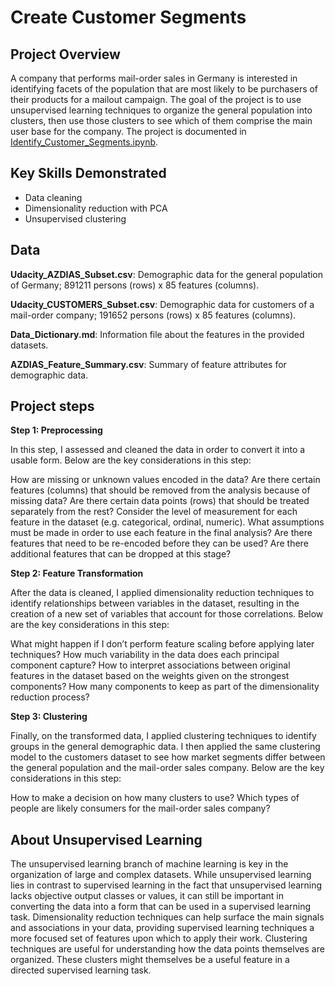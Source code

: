 # Create Customer Segments

## Project Overview
A company that performs mail-order sales in Germany is interested in identifying facets of the population that are most likely to be purchasers of their products for a mailout campaign. The goal of the project is to use unsupervised learning techniques to organize the general population into clusters, then use those clusters to see which of them comprise the main user base for the company. The project is documented in [Identify_Customer_Segments.ipynb](https://github.com/iDataist/Create-Customer-Segments/blob/master/Identify_Customer_Segments.ipynb).

## Key Skills Demonstrated
- Data cleaning
- Dimensionality reduction with PCA
- Unsupervised clustering

## Data
**Udacity_AZDIAS_Subset.csv**: Demographic data for the general population of Germany; 891211 persons (rows) x 85 features (columns).

**Udacity_CUSTOMERS_Subset.csv**: Demographic data for customers of a mail-order company; 191652 persons (rows) x 85 features (columns).

**Data_Dictionary.md**: Information file about the features in the provided datasets.

**AZDIAS_Feature_Summary.csv**: Summary of feature attributes for demographic data.

## Project steps
**Step 1: Preprocessing**

In this step, I assessed and cleaned the data in order to convert it into a usable form. Below are the key considerations in this step:

How are missing or unknown values encoded in the data? Are there certain features (columns) that should be removed from the analysis because of missing data? Are there certain data points (rows) that should be treated separately from the rest?
Consider the level of measurement for each feature in the dataset (e.g. categorical, ordinal, numeric). What assumptions must be made in order to use each feature in the final analysis? Are there features that need to be re-encoded before they can be used? Are there additional features that can be dropped at this stage?

**Step 2: Feature Transformation**

After the data is cleaned, I applied dimensionality reduction techniques to identify relationships between variables in the dataset, resulting in the creation of a new set of variables that account for those correlations. Below are the key considerations in this step:

What might happen if I don’t perform feature scaling before applying later techniques?
How much variability in the data does each principal component capture? How to interpret associations between original features in the dataset based on the weights given on the strongest components? How many components to keep as part of the dimensionality reduction process?

**Step 3: Clustering**

Finally, on the transformed data, I applied clustering techniques to identify groups in the general demographic data. I then applied the same clustering model to the customers dataset to see how market segments differ between the general population and the mail-order sales company. Below are the key considerations in this step:

How to make a decision on how many clusters to use?
Which types of people are likely consumers for the mail-order sales company?

## About Unsupervised Learning
The unsupervised learning branch of machine learning is key in the organization of large and complex datasets. While unsupervised learning lies in contrast to supervised learning in the fact that unsupervised learning lacks objective output classes or values, it can still be important in converting the data into a form that can be used in a supervised learning task. Dimensionality reduction techniques can help surface the main signals and associations in your data, providing supervised learning techniques a more focused set of features upon which to apply their work. Clustering techniques are useful for understanding how the data points themselves are organized. These clusters might themselves be a useful feature in a directed supervised learning task.
